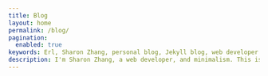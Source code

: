 ```yaml
---
title: Blog
layout: home
permalink: /blog/
pagination:
  enabled: true
keywords: Erl, Sharon Zhang, personal blog, Jekyll blog, web developer
description: I'm Sharon Zhang, a web developer, and minimalism. This is my blog about programming, developing and minimal lifestyle.
---
```

